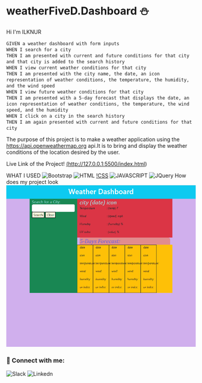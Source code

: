 # weatherFiveD.Dashboard :snowman:

Hi I'm ILKNUR

```
GIVEN a weather dashboard with form inputs
WHEN I search for a city
THEN I am presented with current and future conditions for that city and that city is added to the search history
WHEN I view current weather conditions for that city
THEN I am presented with the city name, the date, an icon representation of weather conditions, the temperature, the humidity, and the wind speed
WHEN I view future weather conditions for that city
THEN I am presented with a 5-day forecast that displays the date, an icon representation of weather conditions, the temperature, the wind speed, and the humidity
WHEN I click on a city in the search history
THEN I am again presented with current and future conditions for that city
```

The purpose of this project is to make a weather application using the https://api.openweathermap.org api.It is to bring and display the weather conditions of the location desired by the user.

Live Link of the Project!
<a href>(http://127.0.0.1:5500/index.html)</a>

WHAT I USED
![Bootstrap](	https://img.shields.io/badge/Bootstrap-563D7C?style=for-the-badge&logo=bootstrap&logoColor=white)
![HTML](https://img.shields.io/badge/HTML5-E34F26?style=for-the-badge&logo=html5&logoColor=white)
[!CSS](https://img.shields.io/badge/CSS3-1572B6?style=for-the-badge&logo=css3&logoColor=white)
![JAVASCRIPT](https://img.shields.io/badge/JavaScript-F7DF1E?style=for-the-badge&logo=javascript&logoColor=black)
![JQuery](	https://img.shields.io/badge/jQuery-0769AD?style=for-the-badge&logo=jquery&logoColor=white)
How does my project look
![Weather Dashboard Gif](https://github.com/ilknur2603/weatherFiveD.Dashboard/blob/main/Weatherdashboard.gif)

### 🤝 Connect with me:
![Slack](https://img.shields.io/badge/Slack-4A154B?style=for-the-badge&logo=slack&logoColor=white)
![Linkedn](https://img.shields.io/badge/LinkedIn-0077B5?style=for-the-badge&logo=linkedin&logoColor=white)
